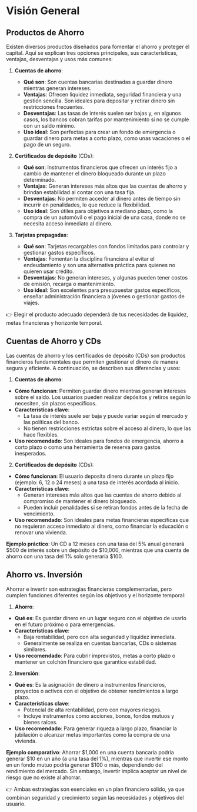 # Visión General

## Productos de Ahorro
Existen diversos productos diseñados para fomentar el ahorro y proteger el capital. Aquí se explican tres opciones principales, sus características, ventajas, desventajas y usos más comunes:

1. **Cuentas de ahorro**:
    - **Qué son**: Son cuentas bancarias destinadas a guardar dinero mientras generan intereses.
    - **Ventajas**: Ofrecen liquidez inmediata, seguridad financiera y una gestión sencilla. Son ideales para depositar y retirar dinero sin restricciones frecuentes.
    - **Desventajas**: Las tasas de interés suelen ser bajas y, en algunos casos, los bancos cobran tarifas por mantenimiento si no se cumple con un saldo mínimo.
    - **Uso ideal**: Son perfectas para crear un fondo de emergencia o guardar dinero para metas a corto plazo, como unas vacaciones o el pago de un seguro.

2. **Certificados de depósito** (CDs):
    - **Qué son**: Instrumentos financieros que ofrecen un interés fijo a cambio de mantener el dinero bloqueado durante un plazo determinado.
    - **Ventajas**: Generan intereses más altos que las cuentas de ahorro y brindan estabilidad al contar con una tasa fija.
    - **Desventajas**: No permiten acceder al dinero antes de tiempo sin incurrir en penalidades, lo que reduce la flexibilidad.
    - **Uso ideal**: Son útiles para objetivos a mediano plazo, como la compra de un automóvil o el pago inicial de una casa, donde no se necesita acceso inmediato al dinero.

3. **Tarjetas prepagadas**:
    - **Qué son**: Tarjetas recargables con fondos limitados para controlar y gestionar gastos específicos.
    - **Ventajas**: Fomentan la disciplina financiera al evitar el endeudamiento y son una alternativa práctica para quienes no quieren usar crédito.
    - **Desventajas**: No generan intereses, y algunas pueden tener costos de emisión, recarga o mantenimiento.
    - **Uso ideal**: Son excelentes para presupuestar gastos específicos, enseñar administración financiera a jóvenes o gestionar gastos de viajes.

👉 Elegir el producto adecuado dependerá de tus necesidades de liquidez, metas financieras y horizonte temporal.

## Cuentas de Ahorro y CDs
Las cuentas de ahorro y los certificados de depósito (CDs) son productos financieros fundamentales que permiten gestionar el dinero de manera segura y eficiente. A continuación, se describen sus diferencias y usos:


1. **Cuentas de ahorro**:
- **Cómo funcionan**: Permiten guardar dinero mientras generan intereses sobre el saldo. Los usuarios pueden realizar depósitos y retiros según lo necesiten, sin plazos específicos.
- **Características clave**:
    - La tasa de interés suele ser baja y puede variar según el mercado y las políticas del banco.
    - No tienen restricciones estrictas sobre el acceso al dinero, lo que las hace flexibles.
- **Uso recomendado**: Son ideales para fondos de emergencia, ahorro a corto plazo o como una herramienta de reserva para gastos inesperados.

2. **Certificados de depósito** (CDs):
- **Cómo funcionan**: El usuario deposita dinero durante un plazo fijo (ejemplo: 6, 12 o 24 meses) a una tasa de interés acordada al inicio.
- **Características clave**:
    - Generan intereses más altos que las cuentas de ahorro debido al compromiso de mantener el dinero bloqueado.
    - Pueden incluir penalidades si se retiran fondos antes de la fecha de vencimiento.
- **Uso recomendado**: Son ideales para metas financieras específicas que no requieran acceso inmediato al dinero, como financiar la educación o renovar una vivienda.

**Ejemplo práctico**: Un CD a 12 meses con una tasa del 5% anual generará $500 de interés sobre un depósito de $10,000, mientras que una cuenta de ahorro con una tasa del 1% solo generaría $100.

## Ahorro vs. Inversión
Ahorrar e invertir son estrategias financieras complementarias, pero cumplen funciones diferentes según los objetivos y el horizonte temporal:

1. **Ahorro**:
- **Qué es**: Es guardar dinero en un lugar seguro con el objetivo de usarlo en el futuro próximo o para emergencias.
- **Características clave**:
    - Baja rentabilidad, pero con alta seguridad y liquidez inmediata.
    - Generalmente se realiza en cuentas bancarias, CDs o sistemas similares.
- **Uso recomendado**: Para cubrir imprevistos, metas a corto plazo o mantener un colchón financiero que garantice estabilidad.


2. **Inversión**:
- **Qué es**: Es la asignación de dinero a instrumentos financieros, proyectos o activos con el objetivo de obtener rendimientos a largo plazo.
- **Características clave**:
    - Potencial de alta rentabilidad, pero con mayores riesgos.
    - Incluye instrumentos como acciones, bonos, fondos mutuos y bienes raíces.
- **Uso recomendado**: Para generar riqueza a largo plazo, financiar la jubilación o alcanzar metas importantes como la compra de una vivienda.

**Ejemplo comparativo**: Ahorrar $1,000 en una cuenta bancaria podría generar $10 en un año (a una tasa del 1%), mientras que invertir ese monto en un fondo mutuo podría generar $100 o más, dependiendo del rendimiento del mercado. Sin embargo, invertir implica aceptar un nivel de riesgo que no existe al ahorrar.

👉 Ambas estrategias son esenciales en un plan financiero sólido, ya que combinan seguridad y crecimiento según las necesidades y objetivos del usuario.